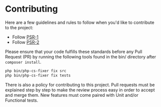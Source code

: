 # Contributing

Here are a few guidelines and rules to follow when you'd like to contribute to the project:

- Follow [PSR-1](http://www.php-fig.org/psr/1/) 
- Follow [PSR-2](http://www.php-fig.org/psr/2/) 
 
Please ensure that your code fulfills these standards before any Pull Request (PR) by running the following tools found in the bin/ directory after `composer install`.

``` bash
php bin/php-cs-fixer fix src
php bin/php-cs-fixer fix tests
```

There is also a policy for contributing to this project. Pull requests must be explained step by step to make the review process easy in order to accept and merge them. New features must come paired with Unit and/or Functional
tests.
